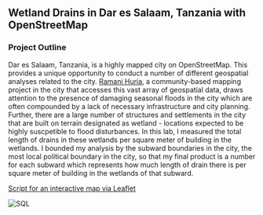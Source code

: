 ## Wetland Drains in Dar es Salaam, Tanzania with OpenStreetMap

### Project Outline
Dar es Salaam, Tanzania, is a highly mapped city on OpenStreetMap. This provides a unique opportunity to conduct a number of different geospatial analyses related to the city. [Ramani Huria](http://ramanihuria.org/), a community-based mapping project in the city that accesses this vast array of geospatial data, draws attention to the presence of damaging seasonal floods in the city which are often compounded by a lack of necessary infrastructure and city planning. Further, there are a large number of structures and settlements in the city that are built on terrain designated as wetland - locations expected to be highly suscpetible to flood disturbances. In this lab, I measured the total length of drains in these wetlands per square meter of building in the wetlands. I bounded my analysis by the subward boundaries in the city, the most local political boundary in the city, so that my final product is a number for each subward which represents how much length of drain there is per square meter of building in the wetlands of that subward. 

[Script for an interactive map via Leaflet](https://github.com/Ian8VT/Ian8VT.github.io/blob/master/dsmmap/dsmmap/index.html)



![SQL](https://github.com/Ian8VT/Ian8VT.github.io/blob/master/process.png)
